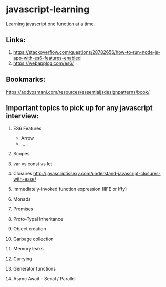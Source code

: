 # javascript-learning
Learning javascript one function at a time.


## Links:
1. https://stackoverflow.com/questions/28782656/how-to-run-node-js-app-with-es6-features-enabled
2. https://webapplog.com/es6/

## Bookmarks:
  https://addyosmani.com/resources/essentialjsdesignpatterns/book/


## Important topics to pick up for any javascript interview:

  1.  ES6 Features 
      -   Arrow
      -   ...
      
  2.  Scopes
  
  3.  var vs const vs let
  
  4.  Closures
      http://javascriptissexy.com/understand-javascript-closures-with-ease/
      
  5.  Immediately-invoked function expression (IIFE or Iffy)
  
  6.  Monads
  
  7.  Promises
  
  8.  Proto-Typal Inheritance
  
  9.  Object creation
  
  10. Garbage collection
  
  11. Memory leaks
  
  12. Currying
  
  13. Generator functions
  
  14. Async Await - Serial / Parallel
 
